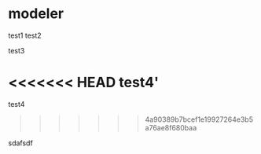 # modeler
test1
test2

test3

<<<<<<< HEAD
test4'
=======
test4
>>>>>>> 4a90389b7bcef1e19927264e3b5a76ae8f680baa


sdafsdf